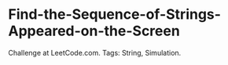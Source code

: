 # Find-the-Sequence-of-Strings-Appeared-on-the-Screen
Challenge at LeetCode.com. Tags: String, Simulation.
